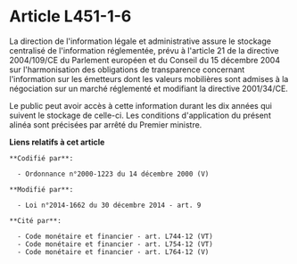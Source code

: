 # Article L451-1-6

La direction de l'information légale et administrative assure le stockage centralisé de l'information réglementée, prévu à
l'article 21 de la directive 2004/109/CE du Parlement européen et du Conseil du 15 décembre 2004 sur l'harmonisation des
obligations de transparence concernant l'information sur les émetteurs dont les valeurs mobilières sont admises à la
négociation sur un marché réglementé et modifiant la directive 2001/34/CE.

Le public peut avoir accès à cette information durant les dix années qui suivent le stockage de celle-ci. Les conditions
d'application du présent alinéa sont précisées par arrêté du Premier ministre.

**Liens relatifs à cet article**

	**Codifié par**:

	  - Ordonnance n°2000-1223 du 14 décembre 2000 (V)

	**Modifié par**:

	  - Loi n°2014-1662 du 30 décembre 2014 - art. 9

	**Cité par**:

	  - Code monétaire et financier - art. L744-12 (VT)
	  - Code monétaire et financier - art. L754-12 (VT)
	  - Code monétaire et financier - art. L764-12 (V)
